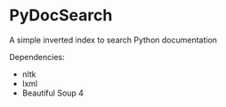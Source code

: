 # PyDocSearch
A simple inverted index to search Python documentation

Dependencies:
- nltk
- lxml
- Beautiful Soup 4
